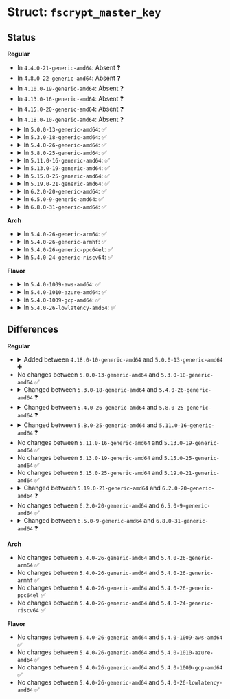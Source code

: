 # Struct: <code>fscrypt_master_key</code>

## Status
<b>Regular</b>
<ul>
<li>
In <code>4.4.0-21-generic-amd64</code>: Absent ❓
</li>
<li>
In <code>4.8.0-22-generic-amd64</code>: Absent ❓
</li>
<li>
In <code>4.10.0-19-generic-amd64</code>: Absent ❓
</li>
<li>
In <code>4.13.0-16-generic-amd64</code>: Absent ❓
</li>
<li>
In <code>4.15.0-20-generic-amd64</code>: Absent ❓
</li>
<li>
In <code>4.18.0-10-generic-amd64</code>: Absent ❓
</li>
<li>
<details>
<summary>In <code>5.0.0-13-generic-amd64</code>: ✅</summary>

```c
struct fscrypt_master_key {
    struct hlist_node mk_node;
    refcount_t mk_refcount;
    const struct fscrypt_mode * mk_mode;
    struct crypto_skcipher * mk_ctfm;
    u8[8] mk_descriptor;
    u8[64] mk_raw;
}
```
</details>
</li>
<li>
<details>
<summary>In <code>5.3.0-18-generic-amd64</code>: ✅</summary>

```c
struct fscrypt_master_key {
    struct hlist_node mk_node;
    refcount_t mk_refcount;
    const struct fscrypt_mode * mk_mode;
    struct crypto_skcipher * mk_ctfm;
    u8[8] mk_descriptor;
    u8[64] mk_raw;
}
```
</details>
</li>
<li>
<details>
<summary>In <code>5.4.0-26-generic-amd64</code>: ✅</summary>

```c
struct fscrypt_master_key {
    struct fscrypt_master_key_secret mk_secret;
    struct rw_semaphore mk_secret_sem;
    struct fscrypt_key_specifier mk_spec;
    struct key * mk_users;
    refcount_t mk_refcount;
    struct list_head mk_decrypted_inodes;
    spinlock_t mk_decrypted_inodes_lock;
    struct crypto_skcipher *[10] mk_mode_keys;
}
```
</details>
</li>
<li>
<details>
<summary>In <code>5.8.0-25-generic-amd64</code>: ✅</summary>

```c
struct fscrypt_master_key {
    struct fscrypt_master_key_secret mk_secret;
    struct rw_semaphore mk_secret_sem;
    struct fscrypt_key_specifier mk_spec;
    struct key * mk_users;
    refcount_t mk_refcount;
    struct list_head mk_decrypted_inodes;
    spinlock_t mk_decrypted_inodes_lock;
    struct crypto_skcipher *[10] mk_direct_keys;
    struct crypto_skcipher *[10] mk_iv_ino_lblk_64_keys;
    struct crypto_skcipher *[10] mk_iv_ino_lblk_32_keys;
    siphash_key_t mk_ino_hash_key;
    bool mk_ino_hash_key_initialized;
}
```
</details>
</li>
<li>
<details>
<summary>In <code>5.11.0-16-generic-amd64</code>: ✅</summary>

```c
struct fscrypt_master_key {
    struct fscrypt_master_key_secret mk_secret;
    struct fscrypt_key_specifier mk_spec;
    struct key * mk_users;
    refcount_t mk_refcount;
    struct list_head mk_decrypted_inodes;
    spinlock_t mk_decrypted_inodes_lock;
    struct fscrypt_prepared_key[10] mk_direct_keys;
    struct fscrypt_prepared_key[10] mk_iv_ino_lblk_64_keys;
    struct fscrypt_prepared_key[10] mk_iv_ino_lblk_32_keys;
    siphash_key_t mk_ino_hash_key;
    bool mk_ino_hash_key_initialized;
}
```
</details>
</li>
<li>
<details>
<summary>In <code>5.13.0-19-generic-amd64</code>: ✅</summary>

```c
struct fscrypt_master_key {
    struct fscrypt_master_key_secret mk_secret;
    struct fscrypt_key_specifier mk_spec;
    struct key * mk_users;
    refcount_t mk_refcount;
    struct list_head mk_decrypted_inodes;
    spinlock_t mk_decrypted_inodes_lock;
    struct fscrypt_prepared_key[10] mk_direct_keys;
    struct fscrypt_prepared_key[10] mk_iv_ino_lblk_64_keys;
    struct fscrypt_prepared_key[10] mk_iv_ino_lblk_32_keys;
    siphash_key_t mk_ino_hash_key;
    bool mk_ino_hash_key_initialized;
}
```
</details>
</li>
<li>
<details>
<summary>In <code>5.15.0-25-generic-amd64</code>: ✅</summary>

```c
struct fscrypt_master_key {
    struct fscrypt_master_key_secret mk_secret;
    struct fscrypt_key_specifier mk_spec;
    struct key * mk_users;
    refcount_t mk_refcount;
    struct list_head mk_decrypted_inodes;
    spinlock_t mk_decrypted_inodes_lock;
    struct fscrypt_prepared_key[10] mk_direct_keys;
    struct fscrypt_prepared_key[10] mk_iv_ino_lblk_64_keys;
    struct fscrypt_prepared_key[10] mk_iv_ino_lblk_32_keys;
    siphash_key_t mk_ino_hash_key;
    bool mk_ino_hash_key_initialized;
}
```
</details>
</li>
<li>
<details>
<summary>In <code>5.19.0-21-generic-amd64</code>: ✅</summary>

```c
struct fscrypt_master_key {
    struct fscrypt_master_key_secret mk_secret;
    struct fscrypt_key_specifier mk_spec;
    struct key * mk_users;
    refcount_t mk_refcount;
    struct list_head mk_decrypted_inodes;
    spinlock_t mk_decrypted_inodes_lock;
    struct fscrypt_prepared_key[10] mk_direct_keys;
    struct fscrypt_prepared_key[10] mk_iv_ino_lblk_64_keys;
    struct fscrypt_prepared_key[10] mk_iv_ino_lblk_32_keys;
    siphash_key_t mk_ino_hash_key;
    bool mk_ino_hash_key_initialized;
}
```
</details>
</li>
<li>
<details>
<summary>In <code>6.2.0-20-generic-amd64</code>: ✅</summary>

```c
struct fscrypt_master_key {
    struct hlist_node mk_node;
    struct rw_semaphore mk_sem;
    refcount_t mk_active_refs;
    refcount_t mk_struct_refs;
    struct callback_head mk_rcu_head;
    struct fscrypt_master_key_secret mk_secret;
    struct fscrypt_key_specifier mk_spec;
    struct key * mk_users;
    struct list_head mk_decrypted_inodes;
    spinlock_t mk_decrypted_inodes_lock;
    struct fscrypt_prepared_key[11] mk_direct_keys;
    struct fscrypt_prepared_key[11] mk_iv_ino_lblk_64_keys;
    struct fscrypt_prepared_key[11] mk_iv_ino_lblk_32_keys;
    siphash_key_t mk_ino_hash_key;
    bool mk_ino_hash_key_initialized;
}
```
</details>
</li>
<li>
<details>
<summary>In <code>6.5.0-9-generic-amd64</code>: ✅</summary>

```c
struct fscrypt_master_key {
    struct hlist_node mk_node;
    struct rw_semaphore mk_sem;
    refcount_t mk_active_refs;
    refcount_t mk_struct_refs;
    struct callback_head mk_rcu_head;
    struct fscrypt_master_key_secret mk_secret;
    struct fscrypt_key_specifier mk_spec;
    struct key * mk_users;
    struct list_head mk_decrypted_inodes;
    spinlock_t mk_decrypted_inodes_lock;
    struct fscrypt_prepared_key[11] mk_direct_keys;
    struct fscrypt_prepared_key[11] mk_iv_ino_lblk_64_keys;
    struct fscrypt_prepared_key[11] mk_iv_ino_lblk_32_keys;
    siphash_key_t mk_ino_hash_key;
    bool mk_ino_hash_key_initialized;
}
```
</details>
</li>
<li>
<details>
<summary>In <code>6.8.0-31-generic-amd64</code>: ✅</summary>

```c
struct fscrypt_master_key {
    struct hlist_node mk_node;
    struct rw_semaphore mk_sem;
    refcount_t mk_active_refs;
    refcount_t mk_struct_refs;
    struct callback_head mk_rcu_head;
    struct fscrypt_master_key_secret mk_secret;
    struct fscrypt_key_specifier mk_spec;
    struct key * mk_users;
    struct list_head mk_decrypted_inodes;
    spinlock_t mk_decrypted_inodes_lock;
    struct fscrypt_prepared_key[11] mk_direct_keys;
    struct fscrypt_prepared_key[11] mk_iv_ino_lblk_64_keys;
    struct fscrypt_prepared_key[11] mk_iv_ino_lblk_32_keys;
    siphash_key_t mk_ino_hash_key;
    bool mk_ino_hash_key_initialized;
    bool mk_present;
}
```
</details>
</li>
</ul>
<b>Arch</b>
<ul>
<li>
<details>
<summary>In <code>5.4.0-26-generic-arm64</code>: ✅</summary>

```c
struct fscrypt_master_key {
    struct fscrypt_master_key_secret mk_secret;
    struct rw_semaphore mk_secret_sem;
    struct fscrypt_key_specifier mk_spec;
    struct key * mk_users;
    refcount_t mk_refcount;
    struct list_head mk_decrypted_inodes;
    spinlock_t mk_decrypted_inodes_lock;
    struct crypto_skcipher *[10] mk_mode_keys;
}
```
</details>
</li>
<li>
<details>
<summary>In <code>5.4.0-26-generic-armhf</code>: ✅</summary>

```c
struct fscrypt_master_key {
    struct fscrypt_master_key_secret mk_secret;
    struct rw_semaphore mk_secret_sem;
    struct fscrypt_key_specifier mk_spec;
    struct key * mk_users;
    refcount_t mk_refcount;
    struct list_head mk_decrypted_inodes;
    spinlock_t mk_decrypted_inodes_lock;
    struct crypto_skcipher *[10] mk_mode_keys;
}
```
</details>
</li>
<li>
<details>
<summary>In <code>5.4.0-26-generic-ppc64el</code>: ✅</summary>

```c
struct fscrypt_master_key {
    struct fscrypt_master_key_secret mk_secret;
    struct rw_semaphore mk_secret_sem;
    struct fscrypt_key_specifier mk_spec;
    struct key * mk_users;
    refcount_t mk_refcount;
    struct list_head mk_decrypted_inodes;
    spinlock_t mk_decrypted_inodes_lock;
    struct crypto_skcipher *[10] mk_mode_keys;
}
```
</details>
</li>
<li>
<details>
<summary>In <code>5.4.0-24-generic-riscv64</code>: ✅</summary>

```c
struct fscrypt_master_key {
    struct fscrypt_master_key_secret mk_secret;
    struct rw_semaphore mk_secret_sem;
    struct fscrypt_key_specifier mk_spec;
    struct key * mk_users;
    refcount_t mk_refcount;
    struct list_head mk_decrypted_inodes;
    spinlock_t mk_decrypted_inodes_lock;
    struct crypto_skcipher *[10] mk_mode_keys;
}
```
</details>
</li>
</ul>
<b>Flavor</b>
<ul>
<li>
<details>
<summary>In <code>5.4.0-1009-aws-amd64</code>: ✅</summary>

```c
struct fscrypt_master_key {
    struct fscrypt_master_key_secret mk_secret;
    struct rw_semaphore mk_secret_sem;
    struct fscrypt_key_specifier mk_spec;
    struct key * mk_users;
    refcount_t mk_refcount;
    struct list_head mk_decrypted_inodes;
    spinlock_t mk_decrypted_inodes_lock;
    struct crypto_skcipher *[10] mk_mode_keys;
}
```
</details>
</li>
<li>
<details>
<summary>In <code>5.4.0-1010-azure-amd64</code>: ✅</summary>

```c
struct fscrypt_master_key {
    struct fscrypt_master_key_secret mk_secret;
    struct rw_semaphore mk_secret_sem;
    struct fscrypt_key_specifier mk_spec;
    struct key * mk_users;
    refcount_t mk_refcount;
    struct list_head mk_decrypted_inodes;
    spinlock_t mk_decrypted_inodes_lock;
    struct crypto_skcipher *[10] mk_mode_keys;
}
```
</details>
</li>
<li>
<details>
<summary>In <code>5.4.0-1009-gcp-amd64</code>: ✅</summary>

```c
struct fscrypt_master_key {
    struct fscrypt_master_key_secret mk_secret;
    struct rw_semaphore mk_secret_sem;
    struct fscrypt_key_specifier mk_spec;
    struct key * mk_users;
    refcount_t mk_refcount;
    struct list_head mk_decrypted_inodes;
    spinlock_t mk_decrypted_inodes_lock;
    struct crypto_skcipher *[10] mk_mode_keys;
}
```
</details>
</li>
<li>
<details>
<summary>In <code>5.4.0-26-lowlatency-amd64</code>: ✅</summary>

```c
struct fscrypt_master_key {
    struct fscrypt_master_key_secret mk_secret;
    struct rw_semaphore mk_secret_sem;
    struct fscrypt_key_specifier mk_spec;
    struct key * mk_users;
    refcount_t mk_refcount;
    struct list_head mk_decrypted_inodes;
    spinlock_t mk_decrypted_inodes_lock;
    struct crypto_skcipher *[10] mk_mode_keys;
}
```
</details>
</li>
</ul>

## Differences
<b>Regular</b>
<ul>
<li>
<details>
<summary>Added between <code>4.18.0-10-generic-amd64</code> and <code>5.0.0-13-generic-amd64</code> ➕</summary>

```c
struct fscrypt_master_key {
    struct hlist_node mk_node;
    refcount_t mk_refcount;
    const struct fscrypt_mode * mk_mode;
    struct crypto_skcipher * mk_ctfm;
    u8[8] mk_descriptor;
    u8[64] mk_raw;
}
```
</details>
</li>
<li>
No changes between <code>5.0.0-13-generic-amd64</code> and <code>5.3.0-18-generic-amd64</code> ✅
</li>
<li>
<details>
<summary>Changed between <code>5.3.0-18-generic-amd64</code> and <code>5.4.0-26-generic-amd64</code> ❓</summary>
<ul>
<li>
<b>Field added. </b>
<code>struct fscrypt_master_key_secret mk_secret</code>
</li>
<li>
<b>Field added. </b>
<code>struct rw_semaphore mk_secret_sem</code>
</li>
<li>
<b>Field added. </b>
<code>struct fscrypt_key_specifier mk_spec</code>
</li>
<li>
<b>Field added. </b>
<code>struct key * mk_users</code>
</li>
<li>
<b>Field added. </b>
<code>struct list_head mk_decrypted_inodes</code>
</li>
<li>
<b>Field added. </b>
<code>spinlock_t mk_decrypted_inodes_lock</code>
</li>
<li>
<b>Field added. </b>
<code>struct crypto_skcipher *[10] mk_mode_keys</code>
</li>
<li>
<b>Field removed. </b>
<code>struct hlist_node mk_node</code>
</li>
<li>
<b>Field removed. </b>
<code>const struct fscrypt_mode * mk_mode</code>
</li>
<li>
<b>Field removed. </b>
<code>struct crypto_skcipher * mk_ctfm</code>
</li>
<li>
<b>Field removed. </b>
<code>u8[8] mk_descriptor</code>
</li>
<li>
<b>Field removed. </b>
<code>u8[64] mk_raw</code>
</li>
</ul>
</details>
</li>
<li>
<details>
<summary>Changed between <code>5.4.0-26-generic-amd64</code> and <code>5.8.0-25-generic-amd64</code> ❓</summary>
<ul>
<li>
<b>Field added. </b>
<code>struct crypto_skcipher *[10] mk_direct_keys</code>
</li>
<li>
<b>Field added. </b>
<code>struct crypto_skcipher *[10] mk_iv_ino_lblk_64_keys</code>
</li>
<li>
<b>Field added. </b>
<code>struct crypto_skcipher *[10] mk_iv_ino_lblk_32_keys</code>
</li>
<li>
<b>Field added. </b>
<code>siphash_key_t mk_ino_hash_key</code>
</li>
<li>
<b>Field added. </b>
<code>bool mk_ino_hash_key_initialized</code>
</li>
<li>
<b>Field removed. </b>
<code>struct crypto_skcipher *[10] mk_mode_keys</code>
</li>
</ul>
</details>
</li>
<li>
<details>
<summary>Changed between <code>5.8.0-25-generic-amd64</code> and <code>5.11.0-16-generic-amd64</code> ❓</summary>
<ul>
<li>
<b>Field removed. </b>
<code>struct rw_semaphore mk_secret_sem</code>
</li>
<li>
<b>Field type changed. </b>
<code>struct crypto_skcipher *[10] mk_direct_keys</code> ➡️ <code>struct fscrypt_prepared_key[10] mk_direct_keys</code>
</li>
<li>
<b>Field type changed. </b>
<code>struct crypto_skcipher *[10] mk_iv_ino_lblk_64_keys</code> ➡️ <code>struct fscrypt_prepared_key[10] mk_iv_ino_lblk_64_keys</code>
</li>
<li>
<b>Field type changed. </b>
<code>struct crypto_skcipher *[10] mk_iv_ino_lblk_32_keys</code> ➡️ <code>struct fscrypt_prepared_key[10] mk_iv_ino_lblk_32_keys</code>
</li>
</ul>
</details>
</li>
<li>
No changes between <code>5.11.0-16-generic-amd64</code> and <code>5.13.0-19-generic-amd64</code> ✅
</li>
<li>
No changes between <code>5.13.0-19-generic-amd64</code> and <code>5.15.0-25-generic-amd64</code> ✅
</li>
<li>
No changes between <code>5.15.0-25-generic-amd64</code> and <code>5.19.0-21-generic-amd64</code> ✅
</li>
<li>
<details>
<summary>Changed between <code>5.19.0-21-generic-amd64</code> and <code>6.2.0-20-generic-amd64</code> ❓</summary>
<ul>
<li>
<b>Field added. </b>
<code>struct hlist_node mk_node</code>
</li>
<li>
<b>Field added. </b>
<code>struct rw_semaphore mk_sem</code>
</li>
<li>
<b>Field added. </b>
<code>refcount_t mk_active_refs</code>
</li>
<li>
<b>Field added. </b>
<code>refcount_t mk_struct_refs</code>
</li>
<li>
<b>Field added. </b>
<code>struct callback_head mk_rcu_head</code>
</li>
<li>
<b>Field removed. </b>
<code>refcount_t mk_refcount</code>
</li>
<li>
<b>Field type changed. </b>
<code>struct fscrypt_prepared_key[10] mk_direct_keys</code> ➡️ <code>struct fscrypt_prepared_key[11] mk_direct_keys</code>
</li>
<li>
<b>Field type changed. </b>
<code>struct fscrypt_prepared_key[10] mk_iv_ino_lblk_64_keys</code> ➡️ <code>struct fscrypt_prepared_key[11] mk_iv_ino_lblk_64_keys</code>
</li>
<li>
<b>Field type changed. </b>
<code>struct fscrypt_prepared_key[10] mk_iv_ino_lblk_32_keys</code> ➡️ <code>struct fscrypt_prepared_key[11] mk_iv_ino_lblk_32_keys</code>
</li>
</ul>
</details>
</li>
<li>
No changes between <code>6.2.0-20-generic-amd64</code> and <code>6.5.0-9-generic-amd64</code> ✅
</li>
<li>
<details>
<summary>Changed between <code>6.5.0-9-generic-amd64</code> and <code>6.8.0-31-generic-amd64</code> ❓</summary>
<ul>
<li>
<b>Field added. </b>
<code>bool mk_present</code>
</li>
</ul>
</details>
</li>
</ul>
<b>Arch</b>
<ul>
<li>
No changes between <code>5.4.0-26-generic-amd64</code> and <code>5.4.0-26-generic-arm64</code> ✅
</li>
<li>
No changes between <code>5.4.0-26-generic-amd64</code> and <code>5.4.0-26-generic-armhf</code> ✅
</li>
<li>
No changes between <code>5.4.0-26-generic-amd64</code> and <code>5.4.0-26-generic-ppc64el</code> ✅
</li>
<li>
No changes between <code>5.4.0-26-generic-amd64</code> and <code>5.4.0-24-generic-riscv64</code> ✅
</li>
</ul>
<b>Flavor</b>
<ul>
<li>
No changes between <code>5.4.0-26-generic-amd64</code> and <code>5.4.0-1009-aws-amd64</code> ✅
</li>
<li>
No changes between <code>5.4.0-26-generic-amd64</code> and <code>5.4.0-1010-azure-amd64</code> ✅
</li>
<li>
No changes between <code>5.4.0-26-generic-amd64</code> and <code>5.4.0-1009-gcp-amd64</code> ✅
</li>
<li>
No changes between <code>5.4.0-26-generic-amd64</code> and <code>5.4.0-26-lowlatency-amd64</code> ✅
</li>
</ul>
